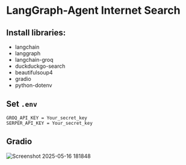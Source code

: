 # LangGraph-Agent  Internet Search

## Install libraries:
* langchain 
* langgraph 
* langchain-groq 
* duckduckgo-search 
* beautifulsoup4 
* gradio
* python-dotenv

## Set `.env`
```code
GROQ_API_KEY = Your_secret_key
SERPER_API_KEY = Your_secret_key
```

## Gradio
![Screenshot 2025-05-16 181848](https://github.com/user-attachments/assets/d3dc7667-a870-4605-88f2-1ee171440cbe)
